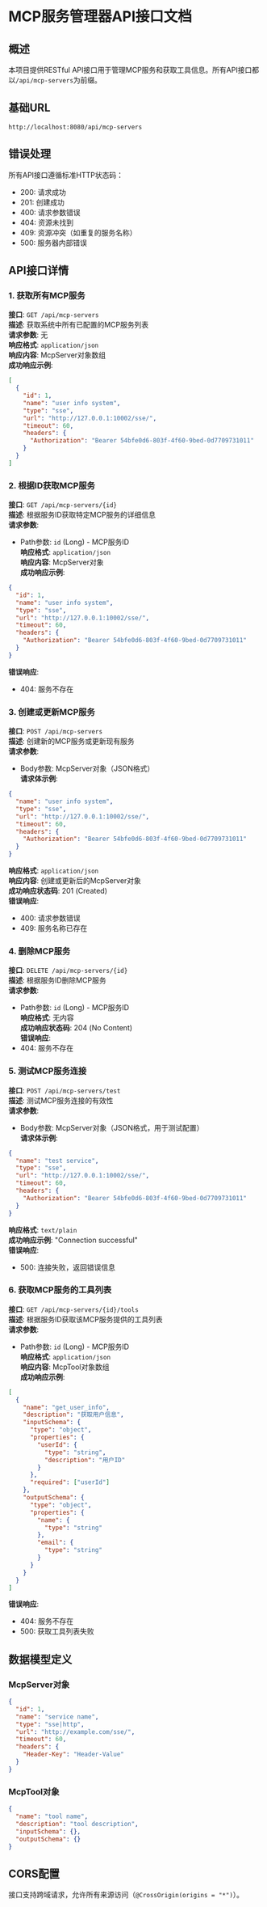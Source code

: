 # MCP服务管理器API接口文档

## 概述
本项目提供RESTful API接口用于管理MCP服务和获取工具信息。所有API接口都以`/api/mcp-servers`为前缀。

## 基础URL
```
http://localhost:8080/api/mcp-servers
```

## 错误处理
所有API接口遵循标准HTTP状态码：
- 200: 请求成功
- 201: 创建成功
- 400: 请求参数错误
- 404: 资源未找到
- 409: 资源冲突（如重复的服务名称）
- 500: 服务器内部错误

## API接口详情

### 1. 获取所有MCP服务
**接口**: `GET /api/mcp-servers`  
**描述**: 获取系统中所有已配置的MCP服务列表  
**请求参数**: 无  
**响应格式**: `application/json`  
**响应内容**: McpServer对象数组  
**成功响应示例**:
```json
[
  {
    "id": 1,
    "name": "user info system",
    "type": "sse",
    "url": "http://127.0.0.1:10002/sse/",
    "timeout": 60,
    "headers": {
      "Authorization": "Bearer 54bfe0d6-803f-4f60-9bed-0d7709731011"
    }
  }
]
```

### 2. 根据ID获取MCP服务
**接口**: `GET /api/mcp-servers/{id}`  
**描述**: 根据服务ID获取特定MCP服务的详细信息  
**请求参数**: 
- Path参数: `id` (Long) - MCP服务ID  
**响应格式**: `application/json`  
**响应内容**: McpServer对象  
**成功响应示例**:
```json
{
  "id": 1,
  "name": "user info system",
  "type": "sse",
  "url": "http://127.0.0.1:10002/sse/",
  "timeout": 60,
  "headers": {
    "Authorization": "Bearer 54bfe0d6-803f-4f60-9bed-0d7709731011"
  }
}
```
**错误响应**:
- 404: 服务不存在

### 3. 创建或更新MCP服务
**接口**: `POST /api/mcp-servers`  
**描述**: 创建新的MCP服务或更新现有服务  
**请求参数**: 
- Body参数: McpServer对象（JSON格式）  
**请求体示例**:
```json
{
  "name": "user info system",
  "type": "sse",
  "url": "http://127.0.0.1:10002/sse/",
  "timeout": 60,
  "headers": {
    "Authorization": "Bearer 54bfe0d6-803f-4f60-9bed-0d7709731011"
  }
}
```
**响应格式**: `application/json`  
**响应内容**: 创建或更新后的McpServer对象  
**成功响应状态码**: 201 (Created)  
**错误响应**:
- 400: 请求参数错误
- 409: 服务名称已存在

### 4. 删除MCP服务
**接口**: `DELETE /api/mcp-servers/{id}`  
**描述**: 根据服务ID删除MCP服务  
**请求参数**: 
- Path参数: `id` (Long) - MCP服务ID  
**响应格式**: 无内容  
**成功响应状态码**: 204 (No Content)  
**错误响应**:
- 404: 服务不存在

### 5. 测试MCP服务连接
**接口**: `POST /api/mcp-servers/test`  
**描述**: 测试MCP服务连接的有效性  
**请求参数**: 
- Body参数: McpServer对象（JSON格式，用于测试配置）  
**请求体示例**:
```json
{
  "name": "test service",
  "type": "sse",
  "url": "http://127.0.0.1:10002/sse/",
  "timeout": 60,
  "headers": {
    "Authorization": "Bearer 54bfe0d6-803f-4f60-9bed-0d7709731011"
  }
}
```
**响应格式**: `text/plain`  
**成功响应示例**: "Connection successful"  
**错误响应**:
- 500: 连接失败，返回错误信息

### 6. 获取MCP服务的工具列表
**接口**: `GET /api/mcp-servers/{id}/tools`  
**描述**: 根据服务ID获取该MCP服务提供的工具列表  
**请求参数**: 
- Path参数: `id` (Long) - MCP服务ID  
**响应格式**: `application/json`  
**响应内容**: McpTool对象数组  
**成功响应示例**:
```json
[
  {
    "name": "get_user_info",
    "description": "获取用户信息",
    "inputSchema": {
      "type": "object",
      "properties": {
        "userId": {
          "type": "string",
          "description": "用户ID"
        }
      },
      "required": ["userId"]
    },
    "outputSchema": {
      "type": "object",
      "properties": {
        "name": {
          "type": "string"
        },
        "email": {
          "type": "string"
        }
      }
    }
  }
]
```
**错误响应**:
- 404: 服务不存在
- 500: 获取工具列表失败

## 数据模型定义

### McpServer对象
```json
{
  "id": 1,
  "name": "service name",
  "type": "sse|http",
  "url": "http://example.com/sse/",
  "timeout": 60,
  "headers": {
    "Header-Key": "Header-Value"
  }
}
```

### McpTool对象
```json
{
  "name": "tool name",
  "description": "tool description",
  "inputSchema": {},
  "outputSchema": {}
}
```

## CORS配置
接口支持跨域请求，允许所有来源访问（`@CrossOrigin(origins = "*")`）。
